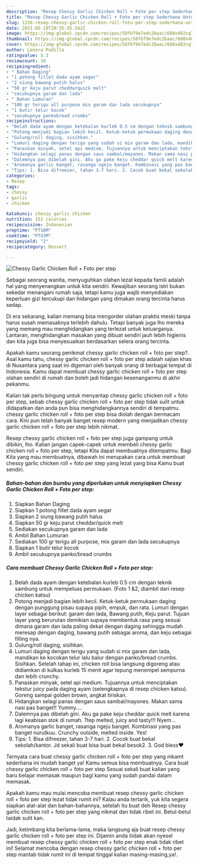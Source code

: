 ```yaml
---
description: "Resep Chessy Garlic Chicken Roll + Foto per step Sederhana Untuk Jualan"
title: "Resep Chessy Garlic Chicken Roll + Foto per step Sederhana Untuk Jualan"
slug: 1226-resep-chessy-garlic-chicken-roll-foto-per-step-sederhana-untuk-jualan
date: 2021-05-10T20:35:55.542Z
image: https://img-global.cpcdn.com/recipes/58f6f9e7edc2baac/680x482cq70/chessy-garlic-chicken-roll-foto-per-step-foto-resep-utama.jpg
thumbnail: https://img-global.cpcdn.com/recipes/58f6f9e7edc2baac/680x482cq70/chessy-garlic-chicken-roll-foto-per-step-foto-resep-utama.jpg
cover: https://img-global.cpcdn.com/recipes/58f6f9e7edc2baac/680x482cq70/chessy-garlic-chicken-roll-foto-per-step-foto-resep-utama.jpg
author: Lenora Padilla
ratingvalue: 3.3
reviewcount: 10
recipeingredient:
- " Bahan Daging"
- "1 potong fillet dada ayam segar"
- "2 siung bawang putih halus"
- "50 gr keju parut cheddarquick melt"
- "secukupnya garam dan lada"
- " Bahan Lumuran"
- "100 gr terigu all purpose mix garam dan lada secukupnya"
- "1 butir telur kocok"
- "secukupnya pankobread crumbs"
recipeinstructions:
- "Belah dada ayam dengan ketebalan kurleb 0.5 cm dengan teknik sambung untuk mempeluas permukaan. (Foto 1 &amp;2, diambil dari resep chicken katsu)"
- "Potong menjadi bagian lebih kecil. Ketuk-ketuk permukaan daging dengan punggung pisau supaya pipih, empuk, dan rata. Lumuri dengan layer sebagai berikut: garam dan lada, Bawang putih, Keju parut. Tujuan layer yang berurutan demikian supaya membentuk rasa yang sesuai dimana garam dan lada paling dekat dengan daging sehingga mudah meresap dengan daging, bawang putih sebagai aroma, dan keju sebagai filling nya."
- "Gulung/roll daging, sisihkan."
- "Lumuri daging dengan terigu yang sudah si mix garam dan lada, mandikan ke kocokan telur lalu balur dengan panko/bread crumbs. Sisihkan. Setelah tahap ini, chicken roll bisa langsung digoreng atau didiamkan di kulkas kurleb 15 menit agar tepung menempel sempurna dan lebih crunchy."
- "Panaskan minyak, setel api medium. Tujuannya untuk menciptakan tekstur juicy pada daging ayam (selengkapnya di resep chicken katsu). Goreng sampai golden brown, angkat tiriskan."
- "Hidangkan selagi panas dengan saus sambal/mayones. Makan sama nasi pas banget!! Yummy...."
- "Dalemnya pas dibelah gini. Aku ga pake keju cheddar quick melt karena lagi keabisan stok di rumah. Ttep melted, juicy and tasty!!! Nyem..."
- "Aromanya garlic banget, rasanga ngeju banget. Kombinasi yang pas banget nurutkuu. Crunchy outside, melted inside. Yes!"
- "Tips: 1. Bisa difreezer, tahan 3-7 hari. 2. Cocok buat bekal sekolah/kantor. Jd sekali buat bisa buat bekal besok2. 3. God bless♥"
categories:
- Resep
tags:
- chessy
- garlic
- chicken

katakunci: chessy garlic chicken 
nutrition: 151 calories
recipecuisine: Indonesian
preptime: "PT16M"
cooktime: "PT43M"
recipeyield: "2"
recipecategory: Dessert

---
```



![Chessy Garlic Chicken Roll + Foto per step](https://img-global.cpcdn.com/recipes/58f6f9e7edc2baac/680x482cq70/chessy-garlic-chicken-roll-foto-per-step-foto-resep-utama.jpg)

Sebagai seorang wanita, menyuguhkan olahan lezat kepada famili adalah hal yang menyenangkan untuk kita sendiri. Kewajiban seorang istri bukan sekedar menangani rumah saja, tetapi kamu juga wajib menyediakan keperluan gizi tercukupi dan hidangan yang dimakan orang tercinta harus sedap.

Di era  sekarang, kalian memang bisa mengorder olahan praktis meski tanpa harus susah memasaknya terlebih dahulu. Tetapi banyak juga lho mereka yang memang mau menghidangkan yang terlezat untuk keluarganya. Lantaran, menghidangkan masakan yang dibuat sendiri jauh lebih higienis dan kita juga bisa menyesuaikan berdasarkan selera orang tercinta. 



Apakah kamu seorang penikmat chessy garlic chicken roll + foto per step?. Asal kamu tahu, chessy garlic chicken roll + foto per step adalah sajian khas di Nusantara yang saat ini digemari oleh banyak orang di berbagai tempat di Indonesia. Kamu dapat membuat chessy garlic chicken roll + foto per step olahan sendiri di rumah dan boleh jadi hidangan kesenanganmu di akhir pekanmu.

Kalian tak perlu bingung untuk menyantap chessy garlic chicken roll + foto per step, sebab chessy garlic chicken roll + foto per step tidak sulit untuk didapatkan dan anda pun bisa menghidangkannya sendiri di tempatmu. chessy garlic chicken roll + foto per step bisa diolah dengan bermacam cara. Kini pun telah banyak banget resep modern yang menjadikan chessy garlic chicken roll + foto per step lebih nikmat.

Resep chessy garlic chicken roll + foto per step juga gampang untuk dibikin, lho. Kalian jangan capek-capek untuk membeli chessy garlic chicken roll + foto per step, tetapi Kita dapat membuatnya ditempatmu. Bagi Kita yang mau membuatnya, dibawah ini merupakan cara untuk membuat chessy garlic chicken roll + foto per step yang lezat yang bisa Kamu buat sendiri.

<!--inarticleads1-->

##### Bahan-bahan dan bumbu yang diperlukan untuk menyiapkan Chessy Garlic Chicken Roll + Foto per step:

1. Siapkan  Bahan Daging
1. Siapkan 1 potong fillet dada ayam segar
1. Siapkan 2 siung bawang putih halus
1. Siapkan 50 gr keju parut cheddar/quick melt
1. Sediakan secukupnya garam dan lada
1. Ambil  Bahan Lumuran
1. Sediakan 100 gr terigu all purpose, mix garam dan lada secukupnya
1. Siapkan 1 butir telur kocok
1. Ambil secukupnya panko/bread crumbs




<!--inarticleads2-->

##### Cara membuat Chessy Garlic Chicken Roll + Foto per step:

1. Belah dada ayam dengan ketebalan kurleb 0.5 cm dengan teknik sambung untuk mempeluas permukaan. (Foto 1 &amp;2, diambil dari resep chicken katsu)
1. Potong menjadi bagian lebih kecil. Ketuk-ketuk permukaan daging dengan punggung pisau supaya pipih, empuk, dan rata. Lumuri dengan layer sebagai berikut: garam dan lada, Bawang putih, Keju parut. Tujuan layer yang berurutan demikian supaya membentuk rasa yang sesuai dimana garam dan lada paling dekat dengan daging sehingga mudah meresap dengan daging, bawang putih sebagai aroma, dan keju sebagai filling nya.
1. Gulung/roll daging, sisihkan.
1. Lumuri daging dengan terigu yang sudah si mix garam dan lada, mandikan ke kocokan telur lalu balur dengan panko/bread crumbs. Sisihkan. Setelah tahap ini, chicken roll bisa langsung digoreng atau didiamkan di kulkas kurleb 15 menit agar tepung menempel sempurna dan lebih crunchy.
1. Panaskan minyak, setel api medium. Tujuannya untuk menciptakan tekstur juicy pada daging ayam (selengkapnya di resep chicken katsu). Goreng sampai golden brown, angkat tiriskan.
1. Hidangkan selagi panas dengan saus sambal/mayones. Makan sama nasi pas banget!! Yummy....
1. Dalemnya pas dibelah gini. Aku ga pake keju cheddar quick melt karena lagi keabisan stok di rumah. Ttep melted, juicy and tasty!!! Nyem...
1. Aromanya garlic banget, rasanga ngeju banget. Kombinasi yang pas banget nurutkuu. Crunchy outside, melted inside. Yes!
1. Tips: 1. Bisa difreezer, tahan 3-7 hari. 2. Cocok buat bekal sekolah/kantor. Jd sekali buat bisa buat bekal besok2. 3. God bless♥




Ternyata cara buat chessy garlic chicken roll + foto per step yang nikamt sederhana ini mudah banget ya! Kamu semua bisa membuatnya. Cara buat chessy garlic chicken roll + foto per step Sesuai sekali buat kalian yang baru belajar memasak maupun bagi kamu yang sudah pandai dalam memasak.

Apakah kamu mau mulai mencoba membuat resep chessy garlic chicken roll + foto per step lezat tidak rumit ini? Kalau anda tertarik, yuk kita segera siapkan alat-alat dan bahan-bahannya, setelah itu buat deh Resep chessy garlic chicken roll + foto per step yang nikmat dan tidak ribet ini. Betul-betul taidak sulit kan. 

Jadi, ketimbang kita berlama-lama, maka langsung aja buat resep chessy garlic chicken roll + foto per step ini. Dijamin anda tiidak akan nyesel membuat resep chessy garlic chicken roll + foto per step enak tidak ribet ini! Selamat mencoba dengan resep chessy garlic chicken roll + foto per step mantab tidak rumit ini di tempat tinggal kalian masing-masing,ya!.

